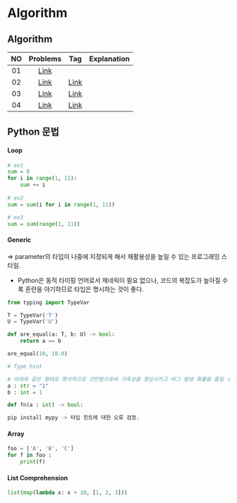 # Algorithm 

## Algorithm 
|<center>NO|<center>Problems|<center>Tag|<center>Explanation|
|:---:|:---:|:---:|:---:|
|01|[<center>Link](https://programmers.co.kr/learn/courses/30/lessons/43162)||
|02|[<center>Link](https://www.acmicpc.net/problem/2606)|[<center>Link](https://github.com/yuchan509/Coding-Test-Study/blob/main/Coding%20Test%20-%20%EB%B0%94%EC%9D%B4%EB%9F%AC%EC%8A%A4.py)|
|03|[<center>Link](https://www.acmicpc.net/problem/16234)|[<center>Link](https://github.com/yuchan509/Coding-Test-Study/blob/main/Coding%20Test%20-%20%EC%9D%B8%EA%B5%AC%20%EC%9D%B4%EB%8F%99.py)|
|04|[<center>Link](https://www.acmicpc.net/problem/1939)|[<center>Link](https://github.com/yuchan509/Coding-Test-Study/blob/main/Coding%20Test%20-%20%EC%A4%91%EB%9F%89%20%EC%A0%9C%ED%95%9C.py)|
    
    

## Python 문법

#### Loop
```python
# ex1
sum = 0 
for i in range(1, 11):
    sum += i
    
# ex2
sum = sum(i for i in range(1, 11))

# ex3
sum = sum(range(1, 11))    
```

#### Generic
=> parameter의 타입이 나중에 지정되게 해서 재활용성을 높일 수 있는 프로그래밍 스타일.
* Python은 동적 타이핑 언어로서 제네릭이 필요 없으나, 코드의 복잡도가 높아질 수록 혼란을 야기하므로 타입은 명시하는 것이 좋다.

```python
from typing import TypeVar

T = TypeVar('T')
U = TypeVar('U')

def are_equal(a: T, b: U) -> bool:
    return a == b

are_equal(10, 10.0)

# Type hint

# 아래와 같은 형태로 명시적으로 선언함으로써 가독성을 향상시키고 버그 발생 확률을 줄일 수 있다. 단, version 3.5부터 사용이 가능.
a : str = "1"
b : int = 1

def fn(a : int) -> bool:

pip install mypy -> 타입 힌트에 대한 오류 검정.
```

#### Array
```python
foo = ['A', 'B', 'C']
for f in foo :
    print(f)
```


#### List Comprehension
```python
list(map(lambda x: x + 10, [1, 2, 3]))


```



